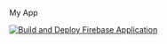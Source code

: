 My App

[![Build and Deploy Firebase Application](https://github.com/lherrer5/ExpressServerPostgres/actions/workflows/main.yml/badge.svg)](https://github.com/lherrer5/ExpressServerPostgres/actions/workflows/main.yml)

